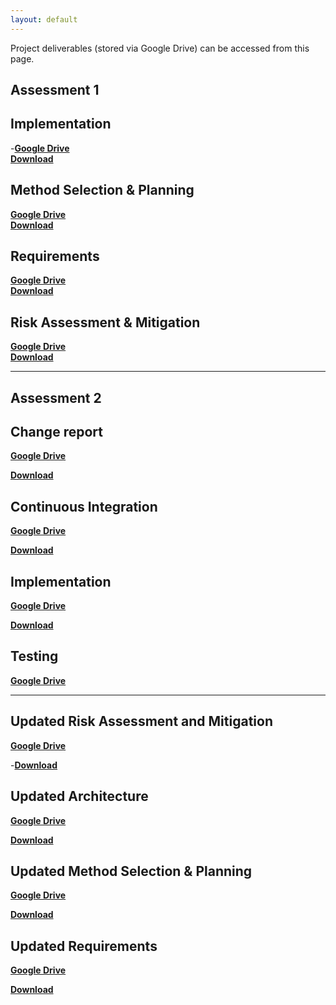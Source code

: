 ```yaml
---
layout: default
---
```


Project deliverables (stored via Google Drive) can be accessed from this page.

## Assessment 1

## Implementation
-[**Google Drive**](https://docs.google.com/document/d/1AUAhWu8TqiUZK2qrkWTcL4eV-Nd0Bu8LmQghCttd_Xo/edit?usp=sharing)
<br/>
[**Download**](https://github.com/engteam14/engteam14.github.io/raw/f40e8df41174ce3faadce898dd6834dbcb749e4d/documents/Impl1.pdf)

## Method Selection & Planning
[**Google Drive**](https://docs.google.com/document/d/1XdelXPw88TcafNfJxTGs0KAsUC0EblT-BB0x6sdn55c/edit?usp=sharing)
<br/>
[**Download**](https://github.com/engteam14/engteam14.github.io/raw/f40e8df41174ce3faadce898dd6834dbcb749e4d/documents/Plan1.pdf)

## Requirements
[**Google Drive**](https://docs.google.com/document/d/13GlK4wCvjJlKnqMn3xtqKxfUaOEw5YWI_mDRvUcnJkE/edit?usp=sharing)
<br/>
[**Download**](https://github.com/engteam14/engteam14.github.io/raw/f40e8df41174ce3faadce898dd6834dbcb749e4d/documents/Req1.pdf)

## Risk Assessment & Mitigation
[**Google Drive**](https://docs.google.com/document/d/1zc3OmeaVdQnQn8reW7_z3JdfUi8eMfuyZshB9YQMZJs/edit?usp=sharing)
<br/>
[**Download**](https://github.com/engteam14/engteam14.github.io/raw/f40e8df41174ce3faadce898dd6834dbcb749e4d/documents/Risk1.pdf)

<hr/>

## Assessment 2

## Change report
[**Google Drive**](https://docs.google.com/document/d/1VSXdc9N1XKRDUk9eQ_pvwnjSHLegtE5D3Lo64sZWVwI/edit)

[**Download**](documents/Change2.pdf)

## Continuous Integration
[**Google Drive**](https://docs.google.com/document/d/1QZj2G1dckLPhi_ErYFxx2sfw12rasBJTLIkwA24BCl0/edit)

[**Download**](documents/CI2.pdf)

## Implementation
[**Google Drive**](https://docs.google.com/document/d/1wUtgY5f0ALPfnosdwSVNWjvOoCqXCNg6DTiQHFJ-5Gs/edit)

[**Download**](documents/Impl2.pdf)

## Testing
[**Google Drive**](https://docs.google.com/document/d/17Zemm-0yW7l6_WjiD3QGo30u1nzGQ9e6VLoqADTvR2c/edit)

<hr>

## Updated Risk Assessment and Mitigation
[**Google Drive**](https://docs.google.com/document/d/1b_fnojXQKeROqU2GnlGMTrem_hXp8rWzFpzoiMvJRCE/edit)

-[**Download**](https://tomnicho.github.io/yorkpirates/documents/Risk2.pdf)

## Updated Architecture
[**Google Drive**](https://docs.google.com/document/d/1-fs__JSzEWoyCVR_aDwTu9kzOebFla1UKCoh_muJYMs/edit)

[**Download**](https://tomnicho.github.io/yorkpirates/documents/Arch2.pdf)

## Updated Method Selection & Planning
[**Google Drive**](https://docs.google.com/document/d/15z88nXJGXghf3qCRAIefAt9cF6a9KHV2HHJYr9gtM28/edit)

[**Download**](https://tomnicho.github.io/yorkpirates/documents/Plan2.pdf)

## Updated Requirements
[**Google Drive**](https://docs.google.com/document/d/1P3TmlPV33OO0KDcurY2EqTq6BHealD3ElKFk4n3i-9I/edit)

[**Download**](https://tomnicho.github.io/yorkpirates/documents/Req2.pdf)



